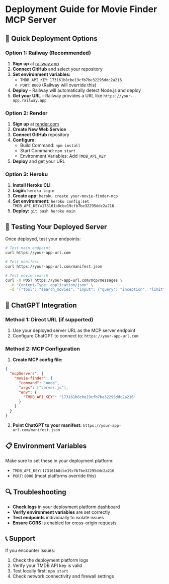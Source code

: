 # Deployment Guide for Movie Finder MCP Server

## 🚀 Quick Deployment Options

### Option 1: Railway (Recommended)
1. **Sign up** at [railway.app](https://railway.app)
2. **Connect GitHub** and select your repository
3. **Set environment variables:**
   - `TMDB_API_KEY`: `173161b8cbe19cfb7be32295ddc2a216`
   - `PORT`: `8000` (Railway will override this)
4. **Deploy** - Railway will automatically detect Node.js and deploy
5. **Get your URL** - Railway provides a URL like `https://your-app.railway.app`

### Option 2: Render
1. **Sign up** at [render.com](https://render.com)
2. **Create New Web Service**
3. **Connect GitHub** repository
4. **Configure:**
   - Build Command: `npm install`
   - Start Command: `npm start`
   - Environment Variables: Add `TMDB_API_KEY`
5. **Deploy** and get your URL

### Option 3: Heroku
1. **Install Heroku CLI**
2. **Login:** `heroku login`
3. **Create app:** `heroku create your-movie-finder-mcp`
4. **Set environment:** `heroku config:set TMDB_API_KEY=173161b8cbe19cfb7be32295ddc2a216`
5. **Deploy:** `git push heroku main`

## 🔧 Testing Your Deployed Server

Once deployed, test your endpoints:

```bash
# Test main endpoint
curl https://your-app-url.com

# Test manifest
curl https://your-app-url.com/manifest.json

# Test movie search
curl -X POST https://your-app-url.com/mcp/messages \
  -H "Content-Type: application/json" \
  -d '{"tool": "search_movies", "input": {"query": "inception", "limit": 3}}'
```

## 🤖 ChatGPT Integration

### Method 1: Direct URL (if supported)
1. Use your deployed server URL as the MCP server endpoint
2. Configure ChatGPT to connect to: `https://your-app-url.com`

### Method 2: MCP Configuration
1. **Create MCP config file:**
```json
{
  "mcpServers": {
    "movie-finder": {
      "command": "node",
      "args": ["server.js"],
      "env": {
        "TMDB_API_KEY": "173161b8cbe19cfb7be32295ddc2a216"
      }
    }
  }
}
```

2. **Point ChatGPT to your manifest:** `https://your-app-url.com/manifest.json`

## 📋 Environment Variables

Make sure to set these in your deployment platform:
- `TMDB_API_KEY`: `173161b8cbe19cfb7be32295ddc2a216`
- `PORT`: `8000` (most platforms override this)

## 🔍 Troubleshooting

- **Check logs** in your deployment platform dashboard
- **Verify environment variables** are set correctly
- **Test endpoints** individually to isolate issues
- **Ensure CORS** is enabled for cross-origin requests

## 📞 Support

If you encounter issues:
1. Check the deployment platform logs
2. Verify your TMDB API key is valid
3. Test locally first: `npm start`
4. Check network connectivity and firewall settings
